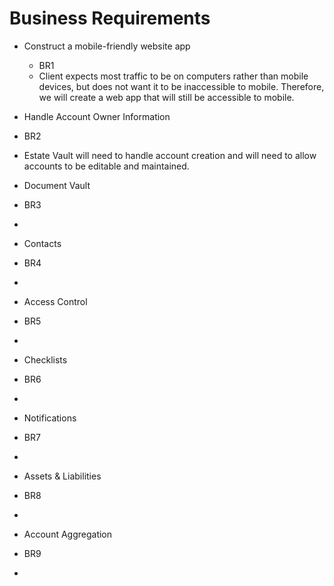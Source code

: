 # Business Requirements

- Construct a mobile-friendly website app
  - BR1
  - Client expects most traffic to be on computers rather than mobile devices, but does not want it to be inaccessible to mobile. Therefore, we will create a web app that will still be accessible to mobile.

- Handle Account Owner Information
- BR2
- Estate Vault will need to handle account creation and will need to allow accounts to be editable and maintained.

- Document Vault
- BR3
- 

- Contacts
- BR4
-


- Access Control
- BR5
-

- Checklists
- BR6
- 

- Notifications
- BR7
- 

- Assets & Liabilities
- BR8
- 

- Account Aggregation
- BR9
- 
